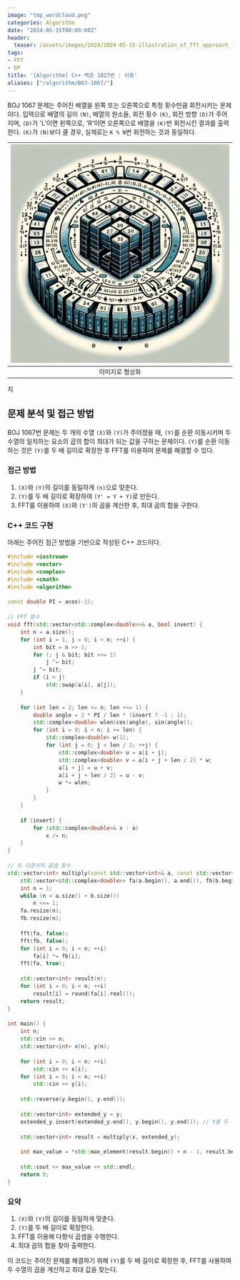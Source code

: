 ```yaml
---
image: "tmp_wordcloud.png"
categories: Algorithm
date: "2024-05-15T00:00:00Z"
header:
  teaser: /assets/images/2024/2024-05-15-illustration_of_fft_approach_for_BOJ_1067.webp
tags:
- FFT
- DP
title: '[Algorithm] C++ 백준 1027번 : 이동'
aliases: ["/algorithm/BOJ-1067/"]
---
```


BOJ 1067 문제는 주어진 배열을 왼쪽 또는 오른쪽으로 특정 횟수만큼 회전시키는 문제이다. 입력으로 배열의 길이 `(N)`, 배열의 원소들, 회전 횟수 `(K)`, 회전 방향 `(D)`가 주어지며, `(D)`가 'L'이면 왼쪽으로, 'R'이면 오른쪽으로 배열을 `(K)`번 회전시킨 결과를 출력한다. `(K)`가 `(N)`보다 클 경우, 실제로는 `K % N`번 회전하는 것과 동일하다.

|![이미지](/assets/images/2024/2024-05-15-A_detailed_illustration_of_a_cyclic_array_rotation.png)|
|:---:|
|이미지로 형상화|
지
## 문제 분석 및 접근 방법

BOJ 1067번 문제는 두 개의 수열 `(X)`와 `(Y)`가 주어졌을 때, `(Y)`를 순환 이동시키며 두 수열의 일치하는 요소의 곱의 합이 최대가 되는 값을 구하는 문제이다. `(Y)`를 순환 이동하는 것은 `(Y)`를 두 배 길이로 확장한 후 FFT를 이용하여 문제를 해결할 수 있다.

### 접근 방법

1. `(X)`와 `(Y)`의 길이를 동일하게 `(n)`으로 맞춘다.
2. `(Y)`를 두 배 길이로 확장하여 `(Y' = Y + Y)`로 만든다.
3. FFT를 이용하여 `(X)`와 `(Y')`의 곱을 계산한 후, 최대 곱의 합을 구한다.

### C++ 코드 구현

아래는 주어진 접근 방법을 기반으로 작성된 C++ 코드이다.

```cpp
#include <iostream>
#include <vector>
#include <complex>
#include <cmath>
#include <algorithm>

const double PI = acos(-1);

// FFT 함수
void fft(std::vector<std::complex<double>>& a, bool invert) {
    int n = a.size();
    for (int i = 1, j = 0; i < n; ++i) {
        int bit = n >> 1;
        for (; j & bit; bit >>= 1)
            j ^= bit;
        j ^= bit;
        if (i < j)
            std::swap(a[i], a[j]);
    }

    for (int len = 2; len <= n; len <<= 1) {
        double angle = 2 * PI / len * (invert ? -1 : 1);
        std::complex<double> wlen(cos(angle), sin(angle));
        for (int i = 0; i < n; i += len) {
            std::complex<double> w(1);
            for (int j = 0; j < len / 2; ++j) {
                std::complex<double> u = a[i + j];
                std::complex<double> v = a[i + j + len / 2] * w;
                a[i + j] = u + v;
                a[i + j + len / 2] = u - v;
                w *= wlen;
            }
        }
    }

    if (invert) {
        for (std::complex<double>& x : a)
            x /= n;
    }
}

// 두 다항식의 곱셈 함수
std::vector<int> multiply(const std::vector<int>& a, const std::vector<int>& b) {
    std::vector<std::complex<double>> fa(a.begin(), a.end()), fb(b.begin(), b.end());
    int n = 1;
    while (n < a.size() + b.size()) 
        n <<= 1;
    fa.resize(n);
    fb.resize(n);

    fft(fa, false);
    fft(fb, false);
    for (int i = 0; i < n; ++i)
        fa[i] *= fb[i];
    fft(fa, true);

    std::vector<int> result(n);
    for (int i = 0; i < n; ++i)
        result[i] = round(fa[i].real());
    return result;
}

int main() {
    int n;
    std::cin >> n;
    std::vector<int> x(n), y(n);

    for (int i = 0; i < n; ++i)
        std::cin >> x[i];
    for (int i = 0; i < n; ++i)
        std::cin >> y[i];

    std::reverse(y.begin(), y.end());

    std::vector<int> extended_y = y;
    extended_y.insert(extended_y.end(), y.begin(), y.end()); // Y를 두 배 길이로 확장

    std::vector<int> result = multiply(x, extended_y);

    int max_value = *std::max_element(result.begin() + n - 1, result.begin() + 2 * n - 1);

    std::cout << max_value << std::endl;
    return 0;
}
```

### 요약

1. `(X)`와 `(Y)`의 길이를 동일하게 맞춘다.
2. `(Y)`를 두 배 길이로 확장한다.
3. FFT를 이용해 다항식 곱셈을 수행한다.
4. 최대 곱의 합을 찾아 출력한다.

이 코드는 주어진 문제를 해결하기 위해 `(Y)`를 두 배 길이로 확장한 후, FFT를 사용하여 두 수열의 곱을 계산하고 최대 값을 찾는다.